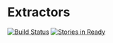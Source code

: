 Extractors
==========

[![Build Status](https://api.travis-ci.org/stacycurl/extractors.png?branch=master)](https://travis-ci.org/stacycurl/extractors)
[![Stories in Ready](https://badge.waffle.io/stacycurl/extractors.png?label=ready&title=Ready)](http://waffle.io/stacycurl/extractors)
